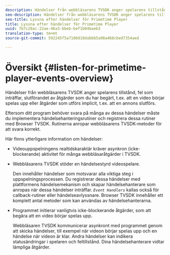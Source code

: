```yaml
---
description: Händelser från webbläsarens TVSDK anger spelarens tillstånd, fel som inträffar, slutförandet av åtgärder som du har begärt, t.ex. att en video börjar spelas upp eller åtgärder som utförs implicit, t.ex. att en annons slutförs.
seo-description: Händelser från webbläsarens TVSDK anger spelarens tillstånd, fel som inträffar, slutförandet av åtgärder som du har begärt, t.ex. att en video börjar spelas upp eller åtgärder som utförs implicit, t.ex. att en annons slutförs.
seo-title: Lyssna efter händelser för Primetime Player
title: Lyssna efter händelser för Primetime Player
uuid: 7b7c28ac-22ae-46a3-bbeb-bef1b04baeb3
translation-type: tm+mt
source-git-commit: 592245f5a7186d18dabbb5a98a468cbed7354aed

---
```



# Översikt {#listen-for-primetime-player-events-overview}

Händelser från webbläsarens TVSDK anger spelarens tillstånd, fel som inträffar, slutförandet av åtgärder som du har begärt, t.ex. att en video börjar spelas upp eller åtgärder som utförs implicit, t.ex. att en annons slutförs.

Eftersom ditt program behöver svara på många av dessa händelser måste du implementera händelsehanteringsrutiner och registrera dessa rutiner med Browser TVSDK. Rutinerna anropar webbläsarens TVSDK-metoder för att svara korrekt.

Här finns ytterligare information om händelser:

* Videouppspelningens realtidskaraktär kräver asynkron (icke-blockerande) aktivitet för många webbläsaråtgärder i TVSDK.
* Webbläsarens TVSDK stöder en händelsestyrd videospelare.

   Den innehåller händelser som motsvarar alla viktiga steg i uppspelningsprocessen. Du registrerar dessa händelser med plattformens händelsemekanism och skapar händelsehanterare som anropas när dessa händelser inträffar. *`Event Handlers`* kallas också för callback-rutiner eller händelseavlyssnare. Browser TVSDK innehåller ett komplett antal metoder som kan användas av händelsehanterarna.
* Programmet initierar vanligtvis icke-blockerande åtgärder, som att begära att en video börjar spelas upp.

   Webbläsaren TVSDK kommunicerar asynkront med programmet genom att skicka händelser, till exempel när videon börjar spelas upp och en händelse när videon är klar. Andra händelser kan indikera statusändringar i spelaren och feltillstånd. Dina händelsehanterare vidtar lämpliga åtgärder.

